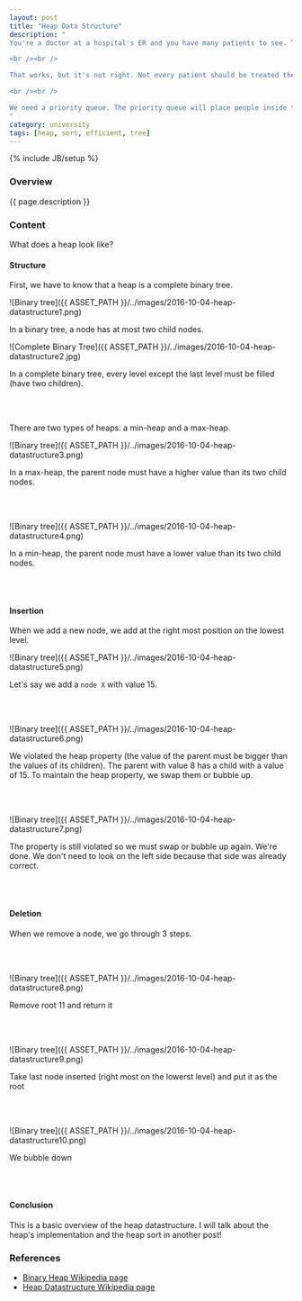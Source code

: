 ```yaml
---
layout: post
title: "Heap Data Structure"
description: "
You're a doctor at a hospital's ER and you have many patients to see. There are too many patients to see, so you decide to make a queue program. The patients put their name in the program and they get added to the end of the queue.

<br /><br />

That works, but it's not right. Not every patient should be treated the same. In the event that one patient has a stomach ache while another has a gunshot wound, this system would give them priority on a first come first serve basis.

<br /><br />

We need a priority queue. The priority queue will place people inside the queue based on their priority. A patient with a gunshot wound has more priority than someone who has a stomach ache. How do we make a priority queue? It's implemented as a heap data structure.
"
category: university
tags: [heap, sort, efficient, tree]
---
```

{% include JB/setup %}

<!-- Overview -->
<h3>Overview</h3>

{{ page.description }}

<!-- Content -->
<h3>Content</h3>

What does a heap look like?

<h4>Structure</h4>

First, we have to know that a heap is a complete binary tree.

![Binary tree]({{ ASSET_PATH }}/../images/2016-10-04-heap-datastructure1.png)

In a binary tree, a node has at most two child nodes.

![Complete Binary Tree]({{ ASSET_PATH }}/../images/2016-10-04-heap-datastructure2.jpg)

In a complete binary tree, every level except the last level must be filled (have two children).

<br/><br/>

There are two types of heaps: a min-heap and a max-heap. 

![Binary tree]({{ ASSET_PATH }}/../images/2016-10-04-heap-datastructure3.png)

In a max-heap, the parent node must have a higher value than its two child nodes. 

<br/><br/>

![Binary tree]({{ ASSET_PATH }}/../images/2016-10-04-heap-datastructure4.png)

In a min-heap, the parent node must have a lower value than its two child nodes.




<br/><br/>

<h4>Insertion</h4>

When we add a new node, we add at the right most position on the lowest level. 

![Binary tree]({{ ASSET_PATH }}/../images/2016-10-04-heap-datastructure5.png)

Let's say we add a `node X` with value 15.


<br/><br/>

![Binary tree]({{ ASSET_PATH }}/../images/2016-10-04-heap-datastructure6.png)

We violated the heap property (the value of the parent must be bigger than the values of its children). The parent with value 8 has a child with a value of 15. To maintain the heap property, we swap them or bubble up.


<br/><br/>

![Binary tree]({{ ASSET_PATH }}/../images/2016-10-04-heap-datastructure7.png)

The property is still violated so we must swap or bubble up again. We're done. We don't need to look on the left side because that side was already correct.



<br/><br/>

<h4>Deletion</h4>

When we remove a node, we go through 3 steps.

<br/><br/>

![Binary tree]({{ ASSET_PATH }}/../images/2016-10-04-heap-datastructure8.png)

Remove root 11 and return it


<br/><br/>

![Binary tree]({{ ASSET_PATH }}/../images/2016-10-04-heap-datastructure9.png)

Take last node inserted (right most on the lowerst level) and put it as the root


<br/><br/>

![Binary tree]({{ ASSET_PATH }}/../images/2016-10-04-heap-datastructure10.png)

We bubble down


<br/><br/>

<h4>Conclusion</h4>

This is a basic overview of the heap datastructure. I will talk about the heap's implementation and the heap sort in another post!

<!-- References -->
<h3>References</h3>

- [Binary Heap Wikipedia page](https://en.wikipedia.org/wiki/Binary_heap)
- [Heap Datastructure Wikipedia page](https://en.wikipedia.org/wiki/Heap_(data_structure))
